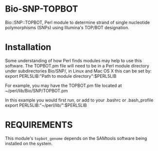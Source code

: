 # Bio-SNP-TOPBOT
Bio::SNP::TOPBOT, Perl module to determine strand of single nucleotide polymorphisms (SNPs) using Illumina's TOP/BOT designation. 

# Installation

Some understanding of how Perl finds modules may help to use this software. The TOPBOT.pm file will need to be in a Perl module directory under subdirectories Bio/SNP/, in Linux and Mac OS X this can be set by:
    export PERL5LIB:"Path to module directory":$PERL5LIB

For example, you may have the TOPBOT.pm file located at \~/perl/lib/Bio/SNP/TOPBOT.pm

In this example you would first run, or add to your .bashrc or .bash_profile
    export PERL5LIB:"\~/perl/lib/":$PERL5LIB

# REQUIREMENTS

This module's `topbot_genome` depends on the SAMtools software being installed on the system. 
